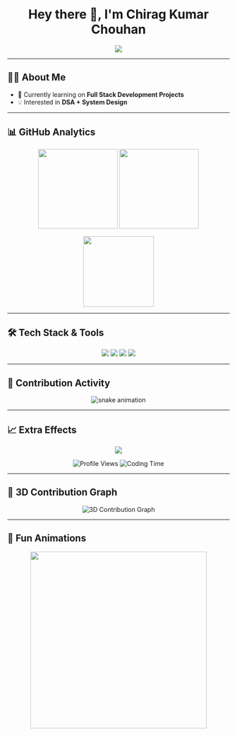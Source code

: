 <h1 align="center">
  Hey there 👋, I'm Chirag Kumar Chouhan  
</h1>

<p align="center">
  <img src="https://readme-typing-svg.herokuapp.com?font=Fira+Code&size=22&duration=4000&pause=1000&color=36BCF7&center=true&vCenter=true&width=600&lines=Full+Stack+Developer;DSA+in+C%2B%2B;JavaScript+Enthusiast;Open+Source+Contributor;Always+Learning+New+Things" />
</p>

---

## 🧑‍💻 About Me
- 🔭 Currently learning on **Full Stack Development Projects**    
- 💡 Interested in **DSA + System Design**  


---

## 📊 GitHub Analytics
<p align="center">
  <img src="https://github-readme-stats.vercel.app/api?username=ChiragKumarChouhan&show_icons=true&theme=tokyonight&hide_border=true" height="180"/>
  <img src="https://github-readme-streak-stats.herokuapp.com/?user=ChiragKumarChouhan&theme=tokyonight&hide_border=true" height="180"/>
</p>

<p align="center">
  <img src="https://github-readme-stats.vercel.app/api/top-langs/?username=ChiragKumarChouhan&layout=compact&theme=tokyonight&hide_border=true" height="160"/>
</p>

---

## 🛠️ Tech Stack & Tools
<p align="center">
  <img src="https://img.shields.io/badge/Code-HTML-orange?logo=html5&logoColor=white" />
  <img src="https://img.shields.io/badge/Code-CSS-blue?logo=css3&logoColor=white" />
  <img src="https://img.shields.io/badge/Code-JavaScript-yellow?logo=javascript&logoColor=black" />
  <img src="https://img.shields.io/badge/Code-C++-00599C?logo=c%2B%2B&logoColor=white" />
  
  
  
</p>

---

## 🐍 Contribution Activity
<p align="center">
  <img src="https://github.com/ChiragKumarChouhan/ChiragKumarChouhan/blob/output/github-contribution-grid-snake.svg" alt="snake animation"/>
</p>

---

## 📈 Extra Effects
<p align="center">
  <img src="https://github-profile-trophy.vercel.app/?username=ChiragKumarChouhan&theme=tokyonight&no-frame=true&margin-w=5" />
</p>

<p align="center">
  <img src="https://komarev.com/ghpvc/?username=ChiragKumarChouhan&label=Profile%20Views&color=0e75b6&style=flat" alt="Profile Views" />
  <img src="https://wakatime.com/badge/user/00000000-0000-0000-0000-000000000000.svg" alt="Coding Time"/>
</p>

---

## 🧊 3D Contribution Graph
<p align="center">
  <img src="https://raw.githubusercontent.com/ChiragKumarChouhan/ChiragKumarChouhan/main/profile-3d-contrib/profile-night-rainbow.svg" alt="3D Contribution Graph"/>
</p>

---

## 🎉 Fun Animations
<p align="center">
  <img src="https://media.giphy.com/media/qgQUggAC3Pfv687qPC/giphy.gif" width="400"/>
</p>
